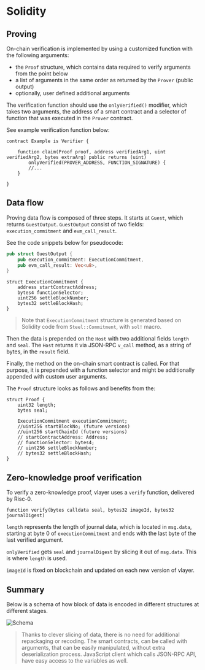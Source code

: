# Solidity

## Proving

On-chain verification is implemented by using a customized function with the following arguments:
- the `Proof` structure, which contains data required to verify arguments from the point below
- a list of arguments in the same order as returned by the `Prover` (public output)
- optionally, user defined additional arguments

The verification function should use the `onlyVerified()` modifier, which takes two arguments, the address of a smart contract and a selector of function that was executed in the `Prover` contract.

See example verification function below:

```solidity
contract Example is Verifier {

    function claim(Proof proof, address verifiedArg1, uint verifiedArg2, bytes extraArg) public returns (uint)
        onlyVerified(PROVER_ADDRESS, FUNCTION_SIGNATURE) {
        //...
    }

}
```

## Data flow

Proving data flow is composed of three steps. It starts at `Guest`, which returns `GuestOutput`. `GuestOutput` consist of two fields: `execution_commitment` and `evm_call_result`. 

See the code snippets below for pseudocode:

```rust
pub struct GuestOutput {
    pub execution_commitment: ExecutionCommitment,
    pub evm_call_result: Vec<u8>,
}
```

```solidity
struct ExecutionCommitment {
    address startContractAddress;
    bytes4 functionSelector;
    uint256 settleBlockNumber;
    bytes32 settleBlockHash;
}
```

> Note that `ExecutionCommitment` structure is generated based on Solidity code from `Steel::Commitment`, with `sol!` macro.

Then the data is prepended on the `Host` with two additional fields `length` and `seal`. The `Host` returns it via JSON-RPC `v_call` method, as a string of bytes, in the `result` field.

Finally, the method on the on-chain smart contract is called. For that purpose, it is prepended with a function selector and might be additionally appended with custom user arguments.

The `Proof` structure looks as follows and benefits from the:


```solidity
struct Proof {
    uint32 length;
    bytes seal;

    ExecutionCommitment executionCommitment;
    //uint256 startBlockNo; (future versions)
    //uint256 startChainId (future versions)
    // startContractAddress: Address;
    // functionSelector: bytes4;
    // uint256 settleBlockNumber;
    // bytes32 settleBlockHash;
}
```

## Zero-knowledge proof verification

To verify a zero-knowledge proof, vlayer uses a `verify` function, delivered by Risc-0.

```solidity
function verify(bytes calldata seal, bytes32 imageId, bytes32 journalDigest)
```

`length` represents the length of journal data, which is located in `msg.data`, starting at byte 0 of `executionCommitment` and ends with the last byte of the last verified argument.

`onlyVerified` gets `seal` and `journalDigest` by slicing it out of `msg.data`. This is where `length` is used. 

`imageId` is fixed on blockchain and updated on each new version of vlayer.

## Summary

Below is a schema of how block of data is encoded in different structures at different stages.

![Schema](/images/architecture/transaction-data.png)


> Thanks to clever slicing of data, there is no need for additional repackaging or recoding. The smart contracts, can be called with arguments, that can be easily manipulated, without extra deserialization process. JavaScript client which calls JSON-RPC API, have easy access to the variables as well.
